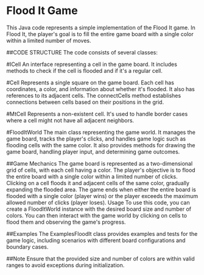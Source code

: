 # Flood It Game
This Java code represents a simple implementation of the Flood It game. In Flood It, the player's goal is to fill the entire game board with a single color within a limited number of moves.

##CODE STRUCTURE
The code consists of several classes:

#ICell An interface representing a cell in the game board. It includes methods to check if the cell is flooded and if it's a regular cell.

#Cell Represents a single square on the game board. Each cell has coordinates, a color, and information about whether it's flooded. It also has references to its adjacent cells. The connectCells method establishes connections between cells based on their positions in the grid.

#MtCell Represents a non-existent cell. It's used to handle border cases where a cell might not have all adjacent neighbors.

#FloodItWorld The main class representing the game world. It manages the game board, tracks the player's clicks, and handles game logic such as flooding cells with the same color. It also provides methods for drawing the game board, handling player input, and determining game outcomes.


##Game Mechanics
The game board is represented as a two-dimensional grid of cells, with each cell having a color.
The player's objective is to flood the entire board with a single color within a limited number of clicks.
Clicking on a cell floods it and adjacent cells of the same color, gradually expanding the flooded area.
The game ends when either the entire board is flooded with a single color (player wins) or the player exceeds the maximum allowed number of clicks (player loses).
Usage
To use this code, you can create a FloodItWorld instance with the desired board size and number of colors. You can then interact with the game world by clicking on cells to flood them and observing the game's progress.

##Examples
The ExamplesFloodIt class provides examples and tests for the game logic, including scenarios with different board configurations and boundary cases.

##Note
Ensure that the provided size and number of colors are within valid ranges to avoid exceptions during initialization. 
